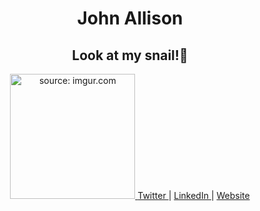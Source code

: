 <div align="center">
  <h1>
    John Allison
  </h1>
  <h2>
    Look at my snail!🐌
  </h2>
  <a href="https://imgur.com/Fcwvi9w">
    <img src="https://i.imgur.com/Fcwvi9w.jpg" width="200" title="source: imgur.com" />
  </a>
  <a href="https://twitter.com/JohnAllis0n">
    Twitter
  </a>
  |
  <a href="https://www.linkedin.com/in/johnallison-/">
    LinkedIn
  </a>
  |
  <a href="https://jallson.co.uk">
    Website
  </a>
</div>
